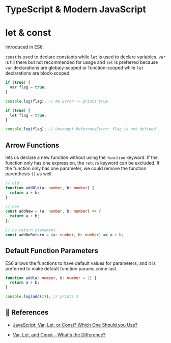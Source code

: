 # TypeScript & Modern JavaScript

# let & const

Introduced in ES6.

`const` is used to declare constants while `let` is used to declare variables.
`var` is till there but not recommended for usage and `let` is preferred because `var` declarations are globaly-scoped or function-scoped while `let` declarations are block-scoped.

```js
if (true) {
  var flag = true;
}

console.log(flag); // No Error -> prints true

if (true) {
  let flag = true;
}

console.log(flag); // Uncaught ReferenceError: flag is not defined
```

## Arrow Functions

lets us declare a new function without using the `function` keyword. If the function
only has one expression, the `return` keyword can be excluded. If the function only has one parameter, we could remove the function parenthesis `()` as well.

```ts
// old
function addOld(a: number, b: number) {
  return a + b;
}

// new
const addNew = (a: number, b: number) => {
  return a + b;
};

// no return statement
const addNoReturn = (a: number, b: number) => a + b;
```

## Default Function Parameters

ES6 allows the functions to have default values for parameters, and it is preferred to make default function params come last.

```ts
function add(a: number, b: number = 1) {
  return a + b;
}

console.log(add(2)); // prints 3
```

## 🔖 References

- [JavaScript: Var, Let, or Const? Which One Should you Use?](https://codeburst.io/javascript-var-let-or-const-which-one-should-you-use-2fd521b050fa)

- [Var, Let, and Const – What's the Difference?](https://www.freecodecamp.org/news/var-let-and-const-whats-the-difference/)
